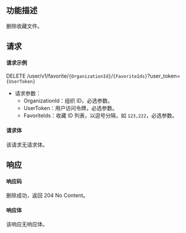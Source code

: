 ## 功能描述

删除收藏文件。


## 请求

#### 请求示例
DELETE /user/v1/favorite/`{OrganizationId}`/`{FavoriteIds}`?user_token=`{UserToken}`

- 请求参数：
  - OrganizationId：组织 ID，必选参数。
  - UserToken：用户访问令牌，必选参数。
  - FavoriteIds：收藏 ID 列表，以逗号分隔，如 `123,222`，必选参数。
#### 请求体

该请求无请求体。

## 响应

#### 响应码

删除成功，返回 204 No Content。

#### 响应体

该响应无响应体。
